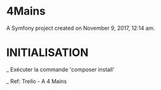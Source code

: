 4Mains
======

A Symfony project created on November 9, 2017, 12:14 am.

INITIALISATION
==============

_ Exécuter la commande 'composer install'

_ Ref: Trello - A 4 Mains
